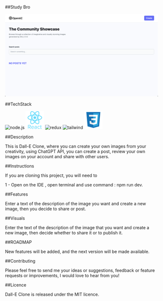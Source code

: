 ##Study Bro

![image](https://github.com/G-don/Dall-E_Clone/blob/main/VISUALS/dalleclone.png)

##TechStack


<p align="left">
<img src="https://github.com/michaelkolesidis/tech-icons/blob/main/icons/nodejs/nodejs-original-wordmark.svg" alt="node.js" width="60" height="60"/>
<img src="https://github.com/Drete457/Drete457/blob/master/icons/react-original-wordmark.svg" alt="react" width="60" height="60"/>
<img src="https://github.com/michaelkolesidis/tech-icons/blob/main/icons/redux/redux-original.svg" alt="redux" width="60" height="60"/>
<img src="https://github.com/michaelkolesidis/tech-icons/blob/main/icons/tailwindcss/tailwindcss-plain.svg" alt="tailwind" width="60" height="60"/>
<img src="https://github.com/Drete457/Drete457/blob/master/icons/css3-original-wordmark.svg" alt="css3" width="60" height="60"/>
</p>




##Description

This is Dall-E Clone, where you can create your own images from your creativity, using ChatGPT API, you can create a post, review your own images on your account and share with other users.  

##Instructions

If you are cloning this project, you will need to

1 - Open on the IDE , open terminal and use command : npm run dev.

##Features

Enter a text of the description of the image you want and create a new image, then you decide to share or post. 

##Visuals

Enter the text of the description of the image that you want and create a new image, then decide whether to share it or to publish it.

##ROADMAP

New features will be added, and the next version will be made available.

##Contributing

Please feel free to send me your ideas or suggestions, feedback or feature requests or improvements, I would love to hear from you! 

##Licence

Dall-E Clone is released under the MIT licence. 
